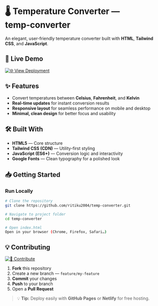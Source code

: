 # 🌡 Temperature Converter — **temp‑converter**

An elegant, user-friendly temperature converter built with **HTML**, **Tailwind CSS**, and **JavaScript**.

## 🚀 Live Demo

[![🌐 View Deployment](https://img.shields.io/badge/Live%20Demo-Click%20Here-blue?style=for-the-badge)](https://ritiku2004.github.io/temp-converter/)

## ✨ Features

* Convert temperatures between **Celsius**, **Fahrenheit**, and **Kelvin**
* **Real-time updates** for instant conversion results
* **Responsive layout** for seamless performance on mobile and desktop
* **Minimal, clean design** for better focus and usability

## 🛠 Built With

* **HTML5** — Core structure
* **Tailwind CSS (CDN)** — Utility-first styling
* **JavaScript (ES6+)** — Conversion logic and interactivity
* **Google Fonts** — Clean typography for a polished look

## 📥 Getting Started

### Run Locally

```bash
# Clone the repository
git clone https://github.com/ritiku2004/temp-converter.git

# Navigate to project folder
cd temp-converter

# Open index.html
Open in your browser (Chrome, Firefox, Safari…)
```

## 💡 Contributing

[![🤝 Contribute](https://img.shields.io/badge/Contribute-Fork%20%26%20PR-green?style=for-the-badge)](https://github.com/ritiku2004/temp-converter/fork)

1. **Fork** this repository
2. Create a new branch — `feature/my-feature`
3. **Commit** your changes
4. **Push** to your branch
5. Open a **Pull Request**


> 💡 **Tip:** Deploy easily with **GitHub Pages** or **Netlify** for free hosting.
